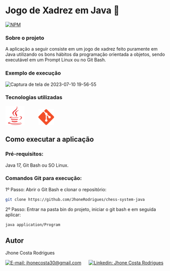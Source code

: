 # Jogo de Xadrez em Java :crown:
[![NPM](https://img.shields.io/npm/l/react)](https://github.com/JhoneRodrigues/chess-system-java/blob/main/LICENSE) 
### Sobre o projeto

A aplicação a seguir consiste em um jogo de xadrez feito puramente em Java utilizando os bons hábitos da programação orientada a objetos, sendo executável em um Prompt Linux ou no Git Bash.

### Exemplo de execução
![Captura de tela de 2023-07-10 19-56-55](https://github.com/JhoneRodrigues/chess-system-java/assets/129993748/2bb02cfd-56b0-4ada-b65b-00b8d94e86a4)

### Tecnologias utilizadas
<div align="left"> 
  <img height="60" src="https://raw.githubusercontent.com/devicons/devicon/master/icons/java/java-plain.svg" title="Java">
  &nbsp;&nbsp;&nbsp;&nbsp;&nbsp;&nbsp;&nbsp;&nbsp;&nbsp;
  <img height="50" src="https://raw.githubusercontent.com/devicons/devicon/master/icons/git/git-original.svg" title="Git">
</div>

## Como executar a aplicação

### Pré-requisitos:

Java 17, Git Bash ou SO Linux.

### Comandos Git para execução:

1º Passo: Abrir o Git Bash e clonar o repositório:

```bash
git clone https://github.com/JhoneRodrigues/chess-system-java
```

2º Passo: Entrar na pasta bin do projeto, iniciar o git bash e em seguida aplicar:

```bash
java application/Program
```

## Autor
<p>Jhone Costa Rodrigues</p>
<section align="left">  
  <div> 
    <a href = "mailto:jhonecosta30@gmail.com"><img src="https://img.shields.io/badge/-Gmail-%23333?style=for-the-badge&logo=gmail&logoColor=white" target="_blank" title="E-mail: jhonecosta30@gmail.com"></a>
      &nbsp;&nbsp;&nbsp;&nbsp;
    <a href="https://www.linkedin.com/in/jhone-rodrigues-79a080234/" target="_blank"><img src="https://img.shields.io/badge/-LinkedIn-%230077B5?style=for-the-badge&logo=linkedin&logoColor=white" target="_blank" title="Linkedin: Jhone Costa Rodrigues"></a>
  </div>
</section>
